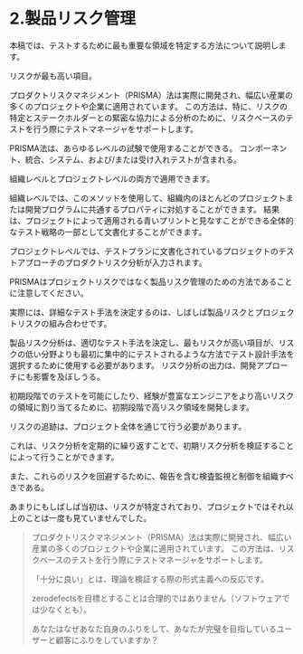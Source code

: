 # 2.製品リスク管理

本稿では、テストするために最も重要な領域を特定する方法について説明します。

リスクが最も高い項目。

プロダクトリスクマネジメント（PRISMA）法は実際に開発され、幅広い産業の多くのプロジェクトや企業に適用されています。 この方法は、特に、リスクの特定とステークホルダーとの緊密な協力による分析のために、リスクベースのテストを行う際にテストマネージャをサポートします。

PRISMA法は、あらゆるレベルの試験で使用することができる。 コンポーネント、統合、システム、および/または受け入れテストが含まれる。

組織レベルとプロジェクトレベルの両方で適用できます。

組織レベルでは、このメソッドを使用して、組織内のほとんどのプロジェクトまたは開発プログラムに共通するプロパティに対処することができます。 結果は、プロジェクトによって適用される青いプリントと見なすことができる全体的なテスト戦略の一部として文書化することができます。

プロジェクトレベルでは、テストプランに文書化されているプロジェクトのテストアプローチのプロダクトリスク分析が入力されます。

PRISMAはプロジェクトリスクではなく製品リスク管理のための方法であることに注意してください。

実際には、詳細なテスト手法を決定するのは、しばしば製品リスクとプロジェクトリスクの組み合わせです。

製品リスク分析は、適切なテスト手法を決定し、最もリスクが高い項目が、リスクの低い分野よりも最初に集中的にテストされるような方法でテスト設計手法を選択するために使用する必要があります。 リスク分析の出力は、開発アプローチにも影響を及ぼしうる。

初期段階でのテストを可能にしたり、経験が豊富なエンジニアをより高いリスクの領域に割り当てるために、初期段階で高リスク領域を開発します。

リスクの追跡は、プロジェクト全体を通じて行う必要があります。

これは、リスク分析を定期的に繰り返すことで、初期リスク分析を検証することによって行うことができます。

また、これらのリスクを回避するために、報告を含む検査監視と制御を組織すべきである。

あまりにもしばしば当初は、リスクが特定されており、プロジェクトではそれ以上のことは一度も見ていませんでした。

> プロダクトリスクマネジメント（PRISMA）法は実際に開発され、幅広い産業の多くのプロジェクトや企業に適用されています。 この方法は、リスクベースのテストを行う際にテストマネージャをサポートします。
>
> 「十分に良い」とは、理論を検証する際の形式主義への反応です。
>
> zerodefectsを目標とすることは合理的ではありません（ソフトウェアでは少なくとも）。
>
> あなたはなぜあなた自身のふりをして、あなたが完璧を目指しているユーザーと顧客にふりをしていますか？



